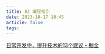 ```yaml
---
title: 02 编程指引
date: 2023-10-17 10:45
article: false
tags: 
---
```

[日常开发中，提升技术的13个建议 - 掘金](https://juejin.cn/post/7233782463078826021)
